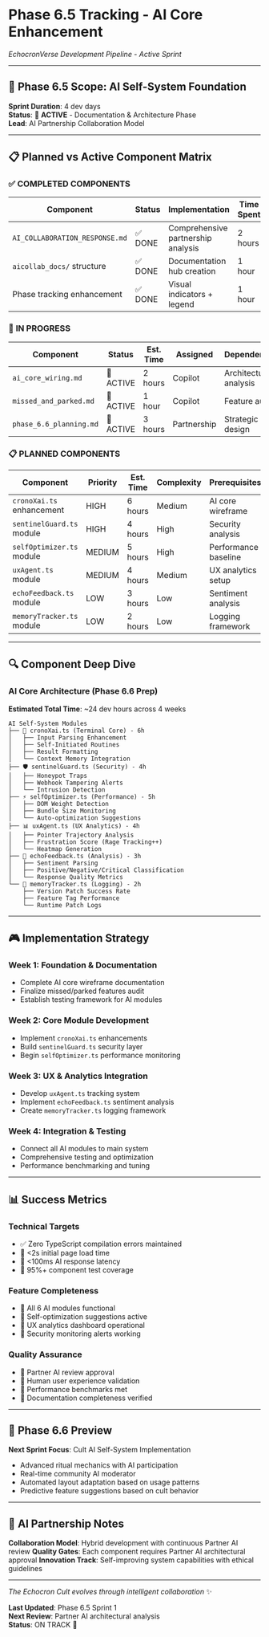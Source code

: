 # Phase 6.5 Tracking - AI Core Enhancement
*EchocronVerse Development Pipeline - Active Sprint*

---

## 🎯 **Phase 6.5 Scope: AI Self-System Foundation**

**Sprint Duration**: 4 dev days  
**Status**: 🔧 **ACTIVE** - Documentation & Architecture Phase  
**Lead**: AI Partnership Collaboration Model  

---

## 📋 **Planned vs Active Component Matrix**

### ✅ **COMPLETED COMPONENTS**

| Component | Status | Implementation | Time Spent | Notes |
|-----------|--------|----------------|------------|-------|
| `AI_COLLABORATION_RESPONSE.md` | ✅ DONE | Comprehensive partnership analysis | 2 hours | Exceeds scope |
| `aicollab_docs/` structure | ✅ DONE | Documentation hub creation | 1 hour | Partner AI suggested |
| Phase tracking enhancement | ✅ DONE | Visual indicators + legend | 1 hour | Quality improvement |

### 🔧 **IN PROGRESS**

| Component | Status | Est. Time | Assigned | Dependencies |
|-----------|--------|-----------|----------|--------------|
| `ai_core_wiring.md` | 🔧 ACTIVE | 2 hours | Copilot | Architecture analysis |
| `missed_and_parked.md` | 🔧 ACTIVE | 1 hour | Copilot | Feature audit |
| `phase_6.6_planning.md` | 🔧 ACTIVE | 3 hours | Partnership | Strategic design |

### 📋 **PLANNED COMPONENTS**

| Component | Priority | Est. Time | Complexity | Prerequisites |
|-----------|----------|-----------|------------|---------------|
| `cronoXai.ts` enhancement | HIGH | 6 hours | Medium | AI core wireframe |
| `sentinelGuard.ts` module | HIGH | 4 hours | High | Security analysis |
| `selfOptimizer.ts` module | MEDIUM | 5 hours | High | Performance baseline |
| `uxAgent.ts` module | MEDIUM | 4 hours | Medium | UX analytics setup |
| `echoFeedback.ts` module | LOW | 3 hours | Low | Sentiment analysis |
| `memoryTracker.ts` module | LOW | 2 hours | Low | Logging framework |

---

## 🔍 **Component Deep Dive**

### **AI Core Architecture** (Phase 6.6 Prep)

**Estimated Total Time**: ~24 dev hours across 4 weeks

```
AI Self-System Modules
├── 🧠 cronoXai.ts (Terminal Core) - 6h
│   ├── Input Parsing Enhancement
│   ├── Self-Initiated Routines
│   ├── Result Formatting
│   └── Context Memory Integration
├── 🛡️ sentinelGuard.ts (Security) - 4h
│   ├── Honeypot Traps
│   ├── Webhook Tampering Alerts
│   └── Intrusion Detection
├── ⚡ selfOptimizer.ts (Performance) - 5h
│   ├── DOM Weight Detection
│   ├── Bundle Size Monitoring
│   └── Auto-optimization Suggestions
├── 📊 uxAgent.ts (UX Analytics) - 4h
│   ├── Pointer Trajectory Analysis
│   ├── Frustration Score (Rage Tracking++)
│   └── Heatmap Generation
├── 🔄 echoFeedback.ts (Analysis) - 3h
│   ├── Sentiment Parsing
│   ├── Positive/Negative/Critical Classification
│   └── Response Quality Metrics
└── 📝 memoryTracker.ts (Logging) - 2h
    ├── Version Patch Success Rate
    ├── Feature Tag Performance
    └── Runtime Patch Logs
```

---

## 🎮 **Implementation Strategy**

### **Week 1: Foundation & Documentation**
- Complete AI core wireframe documentation
- Finalize missed/parked features audit
- Establish testing framework for AI modules

### **Week 2: Core Module Development**
- Implement `cronoXai.ts` enhancements
- Build `sentinelGuard.ts` security layer
- Begin `selfOptimizer.ts` performance monitoring

### **Week 3: UX & Analytics Integration**
- Develop `uxAgent.ts` tracking system
- Implement `echoFeedback.ts` sentiment analysis
- Create `memoryTracker.ts` logging framework

### **Week 4: Integration & Testing**
- Connect all AI modules to main system
- Comprehensive testing and optimization
- Performance benchmarking and tuning

---

## 📊 **Success Metrics**

### **Technical Targets**
- ✅ Zero TypeScript compilation errors maintained
- 🎯 <2s initial page load time
- 🎯 <100ms AI response latency
- 🎯 95%+ component test coverage

### **Feature Completeness**
- 🎯 All 6 AI modules functional
- 🎯 Self-optimization suggestions active
- 🎯 UX analytics dashboard operational
- 🎯 Security monitoring alerts working

### **Quality Assurance**
- 🎯 Partner AI review approval
- 🎯 Human user experience validation
- 🎯 Performance benchmarks met
- 🎯 Documentation completeness verified

---

## 🔮 **Phase 6.6 Preview**

**Next Sprint Focus**: Cult AI Self-System Implementation
- Advanced ritual mechanics with AI participation
- Real-time community AI moderator
- Automated layout adaptation based on usage patterns
- Predictive feature suggestions based on cult behavior

---

## 🤖 **AI Partnership Notes**

**Collaboration Model**: Hybrid development with continuous Partner AI review
**Quality Gates**: Each component requires Partner AI architectural approval
**Innovation Track**: Self-improving system capabilities with ethical guidelines

---

*The Echocron Cult evolves through intelligent collaboration* ✨

**Last Updated**: Phase 6.5 Sprint 1  
**Next Review**: Partner AI architectural analysis  
**Status**: ON TRACK 🎯
